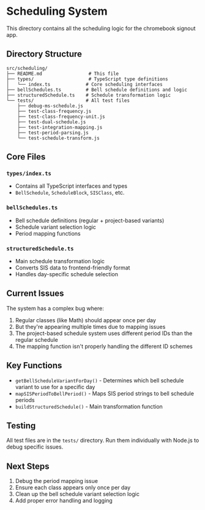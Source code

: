 # Scheduling System

This directory contains all the scheduling logic for the chromebook signout app.

## Directory Structure

```
src/scheduling/
├── README.md                 # This file
├── types/                    # TypeScript type definitions
│   └── index.ts             # Core scheduling interfaces
├── bellSchedules.ts         # Bell schedule definitions and logic
├── structuredSchedule.ts    # Schedule transformation logic
└── tests/                   # All test files
    ├── debug-ms-schedule.js
    ├── test-class-frequency.js
    ├── test-class-frequency-unit.js
    ├── test-dual-schedule.js
    ├── test-integration-mapping.js
    ├── test-period-parsing.js
    └── test-schedule-transform.js
```

## Core Files

### `types/index.ts`

- Contains all TypeScript interfaces and types
- `BellSchedule`, `ScheduleBlock`, `SISClass`, etc.

### `bellSchedules.ts`

- Bell schedule definitions (regular + project-based variants)
- Schedule variant selection logic
- Period mapping functions

### `structuredSchedule.ts`

- Main schedule transformation logic
- Converts SIS data to frontend-friendly format
- Handles day-specific schedule selection

## Current Issues

The system has a complex bug where:

1. Regular classes (like Math) should appear once per day
2. But they're appearing multiple times due to mapping issues
3. The project-based schedule system uses different period IDs than the regular schedule
4. The mapping function isn't properly handling the different ID schemes

## Key Functions

- `getBellScheduleVariantForDay()` - Determines which bell schedule variant to use for a specific day
- `mapSISPeriodToBellPeriod()` - Maps SIS period strings to bell schedule periods
- `buildStructuredSchedule()` - Main transformation function

## Testing

All test files are in the `tests/` directory. Run them individually with Node.js to debug specific issues.

## Next Steps

1. Debug the period mapping issue
2. Ensure each class appears only once per day
3. Clean up the bell schedule variant selection logic
4. Add proper error handling and logging
